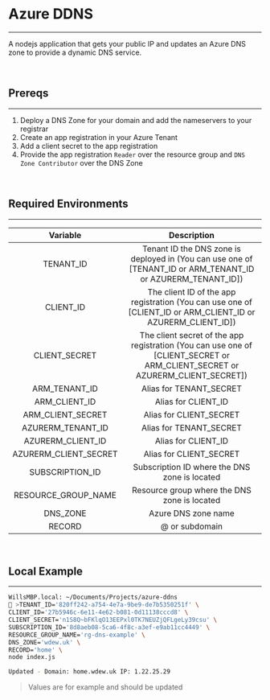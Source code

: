 # Azure DDNS
---

A nodejs application that gets your public IP and updates an Azure DNS zone to provide a dynamic DNS service.

<br/>

## Prereqs
---

1. Deploy a DNS Zone for your domain and add the nameservers to your registrar
2. Create an app registration in your Azure Tenant
3. Add a client secret to the app registration
4. Provide the app registration `Reader` over the resource group and `DNS Zone Contributor` over the DNS Zone

<br/>

## Required Environments
---

| Variable | Description |
| :-: | :-: |
| TENANT_ID | Tenant ID the DNS zone is deployed in (You can use one of [TENANT_ID or ARM_TENANT_ID or AZURERM_TENANT_ID])|
| CLIENT_ID | The client ID of the app registration (You can use one of [CLIENT_ID or ARM_CLIENT_ID or AZURERM_CLIENT_ID]) |
| CLIENT_SECRET | The client secret of the app registration (You can use one of [CLIENT_SECRET or ARM_CLIENT_SECRET or AZURERM_CLIENT_SECRET]) |
| ARM_TENANT_ID | Alias for TENANT_SECRET |
| ARM_CLIENT_ID | Alias for CLIENT_ID |
| ARM_CLIENT_SECRET | Alias for CLIENT_SECRET |
| AZURERM_TENANT_ID | Alias for TENANT_SECRET |
| AZURERM_CLIENT_ID | Alias for CLIENT_ID |
| AZURERM_CLIENT_SECRET | Alias for CLIENT_SECRET |
| SUBSCRIPTION_ID | Subscription ID where the DNS zone is located |
| RESOURCE_GROUP_NAME | Resource group where the DNS zone is located |
| DNS_ZONE | Azure DNS zone name |
| RECORD | @ or subdomain |

<br/>

## Local Example
---

```bash
WillsMBP.local: ~/Documents/Projects/azure-ddns
🥞 >TENANT_ID='820ff242-a754-4e7a-9be9-de7b5350251f' \
CLIENT_ID='27b5946c-6e11-4e62-b081-0d11138cccd8' \
CLIENT_SECRET='n1S8Q~bFKlqO13EEPxl0TK7NEUZjQFLgeLy39csu' \
SUBSCRIPTION_ID='8d8aeb08-5ca6-4f8c-a3ef-e9ab11cc4449' \
RESOURCE_GROUP_NAME='rg-dns-example' \
DNS_ZONE='wdew.uk' \
RECORD='home' \
node index.js

Updated - Domain: home.wdew.uk IP: 1.22.25.29
```

> Values are for example and should be updated
